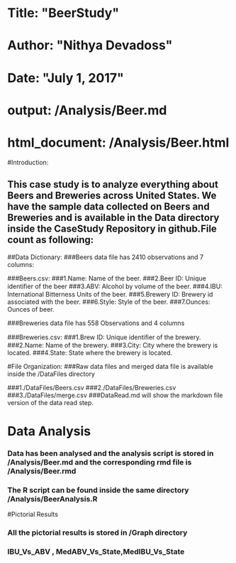 #   Title: "BeerStudy"
#   Author: "Nithya Devadoss"
#   Date: "July 1, 2017"
#   output: /Analysis/Beer.md
#   html_document: /Analysis/Beer.html


#Introduction:

## This case study is to analyze everything about Beers and Breweries across United States. We have the sample data collected on Beers and Breweries and is available in the Data directory inside the CaseStudy Repository in github.File count as following:

##Data Dictionary:
###Beers data file has 2410 observations and 7 columns: 

###Beers.csv: 
###1.Name: Name of the beer. 
###2.Beer ID: Unique identiﬁer of the beer
###3.ABV: Alcohol by volume of the beer. 
###4.IBU: International Bitterness Units of the beer. 
###5.Brewery ID: Brewery id associated with the beer. 
###6.Style: Style of the beer. 
###7.Ounces: Ounces of beer.

###Breweries data file has 558 Observations and 4 columns

###Breweries.csv: 
###1.Brew ID: Unique identiﬁer of the brewery. 
###2.Name: Name of the brewery. 
###3.City: City where the brewery is located. 
###4.State: State where the brewery is located.

#File Organization:
###Raw data files and merged data file is available inside the /DataFiles directory 

###1./DataFiles/Beers.csv
###2./DataFiles/Breweries.csv
###3./DataFiles/merge.csv
###DataRead.md will show the markdown file version of the data read step.

# Data Analysis
### Data has been analysed and the analysis script is stored in /Analysis/Beer.md and the corresponding rmd file is /Analysis/Beer.rmd
### The R script can be found inside the same directory /Analysis/BeerAnalysis.R

#Pictorial Results
### All the pictorial results is stored in /Graph directory
### IBU_Vs_ABV , MedABV_Vs_State,MedIBU_Vs_State
